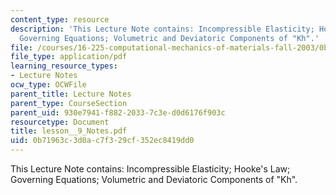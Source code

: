 ```yaml
---
content_type: resource
description: 'This Lecture Note contains: Incompressible Elasticity; Hooke''s Law;
  Governing Equations; Volumetric and Deviatoric Components of "Kh".'
file: /courses/16-225-computational-mechanics-of-materials-fall-2003/0b71963c3d0ac7f329cf352ec8419dd0_lesson__9_Notes.pdf
file_type: application/pdf
learning_resource_types:
- Lecture Notes
ocw_type: OCWFile
parent_title: Lecture Notes
parent_type: CourseSection
parent_uid: 930e7941-f882-2033-7c3e-d0d6176f903c
resourcetype: Document
title: lesson__9_Notes.pdf
uid: 0b71963c-3d0a-c7f3-29cf-352ec8419dd0
---
```

This Lecture Note contains: Incompressible Elasticity; Hooke's Law; Governing Equations; Volumetric and Deviatoric Components of "Kh".

